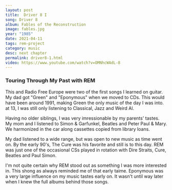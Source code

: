 ```yaml
---
layout: post
title:  Driver 8 I
song: Driver 8
album: Fables of the Reconstruction
image: fables.jpg
year: "1985"
date: 2021-04-11
tags: rem-project
category: music
desc: next chapter
permalink: driver8-1.html
video: https://www.youtube.com/watch?v=OMNhcWAdL-8
---
```


### Touring Through My Past with REM
This and Radio Free Europe were two of the first songs I learned on guitar. My dad got "Green" and "Eponymous" when we moved to CDs. This would have been around 1991, making Green the only music of the day I was into. at 13, I was still only listening to Classical, Jazz and Weird Al.

Having no older siblings, I was very imressionable by my parents' tastes. My mom and I listened to Simon & Garfunkel, Beatles and Peter Paul & Mary. We harmonized in the car along cassettes copied from library loans.

My dad listened to a wide range, but was open to new music as time went on. By the early 90's, The Cure was his favorite and still is to this day. REM was just one of the occasional CSs played in rotation with Dire Straits, Cure, Beatles and Paul Simon.

I'm not quite certain why REM stood out as something I was more interested in. This shong as always reminded me of that early taime. Eponymous was a very large influence on my music tastes early on. It wasn't until way later when I knew the full albums behind those songs.